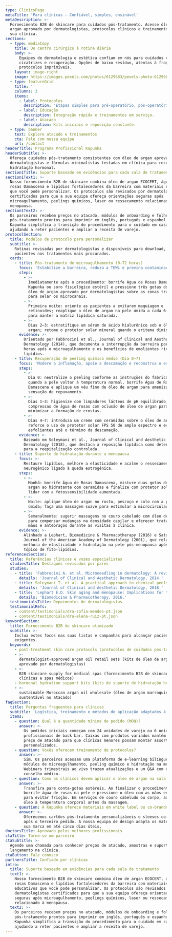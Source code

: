 ```yaml
---
type: ClinicsPage
metaTitle: 'Para clínicas — Confiável, simples, ensinável'
metaDescription: >-
  Fornecimento B2B de skincare para cuidados pós-tratamento. Acesse óleo de
  argan aprovado por dermatologistas, protocolos clínicos e treinamento para a
  sua clínica.
sections:
  - type: mediaCopy
    title: Do centro cirúrgico à rotina diária
    body: >-
      Equipes de dermatologia e estética confiam em nós para cuidados com
      cicatrizes e recuperação. Opções de baixo resíduo, atentas à fragrância e
      protocolos imprimíveis.
    layout: image-right
    image: https://images.pexels.com/photos/6129683/pexels-photo-6129683.jpeg?auto=compress&cs=tinysrgb&w=1920
  - type: featureGrid
    title: ''
    columns: 3
    items:
      - label: Protocolos
        description: 'Etapas simples para pré-operatório, pós-operatório e cuidado em casa.'
      - label: Educação
        description: Integração rápida e treinamentos em serviço.
      - label: Atacado
        description: Kits iniciais e reposição constante.
  - type: banner
    text: Explore atacado e treinamentos
    cta: Fale com nossa equipe
    url: /contact
headerTitle: Programa Profissional Kapunka
headerSubtitle: >-
  Ofereça cuidados pós-tratamento consistentes com óleo de argan aprovado por
  dermatologistas e fórmulas minimalistas testadas em clínica para recuperação e
  hidratação hormonal.
section1Title: Suporte baseado em evidências para cada sala de tratamento
section1Text1: >-
  Nosso fornecimento B2B de skincare combina óleo de argan ECOCERT, água de
  rosas Damascena e lipídios fortalecedores da barreira com materiais educativos
  que você pode personalizar. Os protocolos são revisados por dermatologistas
  certificados para que a sua equipa ofereça orientações seguras após
  microagulhamento, peelings químicos, laser ou ressecamento relacionado à
  menopausa.
section1Text2: >-
  Os parceiros recebem preços no atacado, módulos de onboarding e folhetos de
  pós-tratamento prontos para imprimir em inglês, português e espanhol. A
  Kapunka simplifica a transição do procedimento para o cuidado em casa,
  ajudando a reter pacientes e ampliar a receita de varejo.
protocolSection:
  title: Modelos de protocolo para personalizar
  subtitle: >-
    Rotinas revisadas por dermatologistas e disponíveis para download, guiando
    pacientes nos tratamentos mais procurados.
  cards:
    - title: Pós-tratamento de microagulhamento (0–72 horas)
      focus: 'Estabilize a barreira, reduza a TEWL e previna contaminação microbiana.'
      steps:
        - >-
          Imediatamente após o procedimento: borrife Água de Rosas Damascena
          Kapunka ou soro fisiológico estéril e pressione três gotas do nosso
          óleo de argan aprovado por dermatologistas sobre as zonas tratadas
          para selar os microcanais.
        - >-
          Primeira noite: oriente as pacientes a evitarem maquiagem e
          retinoides; reaplique o óleo de argan na pele úmida a cada 6–8 horas
          para manter a matriz lipídica saturada.
        - >-
          Dias 2–3: estratifique um sérum de ácido hialurônico sob o óleo de
          argan; retome o protetor solar mineral quando o eritema diminuir.
      evidence: >-
        Orientado por Fabbrocini et al., Journal of Clinical and Aesthetic
        Dermatology (2014), que documenta a interrupção da barreira por até 48
        horas após o microagulhamento e os benefícios de emolientes ricos em
        lipídios.
    - title: Recuperação de peeling químico médio (Dia 0–7)
      focus: 'Modere a inflamação, apoie a descamação e reconstrua o estrato córneo.'
      steps:
        - >-
          Dia 0: neutralize o peeling conforme as instruções do fabricante;
          quando a pele voltar à temperatura normal, borrife Água de Rosas
          Damascena e aplique um véu fino de óleo de argan para amenizar a
          sensação de repuxamento.
        - >-
          Dias 1–3: higienize com limpadores lácteos de pH equilibrado; alterne
          compressas de água de rosas com oclusão de óleo de argan para
          minimizar a formação de crostas.
        - >-
          Dias 4–7: introduza um creme com ceramidas sobre o óleo de argan;
          reforce o uso de protetor solar FPS 50 de amplo espectro e evite
          esfoliantes até o término da descamação.
      evidence: >-
        Baseado em Soleymani et al., Journal of Clinical and Aesthetic
        Dermatology (2018), que destaca a reposição lipídica como determinante
        para a reepitelização controlada.
    - title: Suporte de hidratação durante a menopausa
      focus: >-
        Restaure lipídios, melhore a elasticidade e acalme o ressecamento
        neurogênico ligado à queda estrogênica.
      steps:
        - >-
          Manhã: borrife Água de Rosas Damascena, misture duas gotas de óleo de
          argan ao hidratante com ceramidas e finalize com protetor solar para
          lidar com a fotossensibilidade aumentada.
        - >-
          Noite: aplique óleo de argan no rosto, pescoço e colo com a pele
          úmida; faça uma massagem suave para estimular a microcirculação.
        - >-
          Semanalmente: sugerir massagens no couro cabeludo com óleo de argan
          para compensar mudanças na densidade capilar e oferecer tratamentos de
          mãos e antebraços durante as visitas à clínica.
      evidence: >-
        Alinhado a Lephart, Biomedicine & Pharmacotherapy (2016) e Sator et al.,
        Journal of the American Academy of Dermatology (2001), que relatam
        melhora de elasticidade e hidratação na pele pós-menopausa após o uso
        tópico de fito-lipídios.
referencesSection:
  title: Referências clínicas e vozes especialistas
  studiesTitle: Destaques revisados por pares
  studies:
    - title: 'Fabbrocini A. et al. Microneedling in dermatology: A review.'
      details: 'Journal of Clinical and Aesthetic Dermatology, 2014.'
    - title: Soleymani T. et al. A practical approach to chemical peels.
      details: 'Journal of Clinical and Aesthetic Dermatology, 2018.'
    - title: 'Lephart E.D. Skin aging and menopause: Implications for treatment.'
      details: 'Biomedicine & Pharmacotherapy, 2016.'
  testimonialsTitle: Depoimentos de dermatologistas
  testimonialRefs:
    - content/testimonials/dra-sofia-mendes-pt.json
    - content/testimonials/dra-elena-ruiz-pt.json
keywordSection:
  title: Fornecimento B2B de skincare otimizado
  subtitle: >-
    Inclua estes focos nas suas listas e campanhas para alcançar pacientes
    exigentes.
  keywords:
    - post-treatment skin care protocols (protocolos de cuidados pós-tratamento)
    - >-
      dermatologist-approved argan oil retail sets (kits de óleo de argan
      aprovado por dermatologistas)
    - >-
      B2B skincare supply for medical spas (fornecimento B2B de skincare para
      clínicas e spas médicos)
    - hormonal hydration support kits (kits de suporte de hidratação hormonal)
    - >-
      sustainable Moroccan argan oil wholesale (óleo de argan marroquino
      sustentável no atacado)
faqSection:
  title: Perguntas frequentes para clínicas
  subtitle: 'Logística, treinamento e métodos de aplicação adaptados à sua equipa.'
  items:
    - question: Qual é a quantidade mínima de pedido (MOQ)?
      answer: >-
        Os pedidos iniciais começam com 24 unidades de varejo ou 6 unidades
        profissionais de back bar. Caixas com produtos variados mantêm o mesmo
        preço de atacado para que clínicas menores possam montar assortments
        personalizados.
    - question: Vocês oferecem treinamento de protocolos?
      answer: >-
        Sim. Os parceiros acessam uma plataforma de e-learning bilíngue com
        módulos de microagulhamento, peeling químico e hidratação na menopausa.
        Webinars trimestrais ao vivo trazem atualizações e um Q&A com o nosso
        conselho médico.
    - question: Como os clínicos devem aplicar o óleo de argan na sala de tratamento?
      answer: >-
        Transfira para conta-gotas estéreis. Ao finalizar o procedimento,
        borrife água de rosas na pele e pressione o óleo com as mãos enluvadas
        para evitar fricção. Em serviços de couro cabeludo ou corpo, aqueça o
        óleo à temperatura corporal antes da massagem.
    - question: A Kapunka oferece materiais em white label ou co-branded?
      answer: >-
        Oferecemos cartões pós-tratamento personalizáveis e sleeves co-branded
        após o terceiro pedido. A nossa equipa de design adapta os materiais à
        sua marca em até cinco dias úteis.
doctorsTitle: Aprovado pelos melhores profissionais
ctaTitle: Torne-se um parceiro
ctaSubtitle: >-
  Agende uma chamada para conhecer preços de atacado, amostras e suporte de
  lançamento na clínica.
ctaButton: Fale conosco
partnersTitle: Confiado por clínicas
intro:
  title: Suporte baseado em evidências para cada sala de tratamento
  text1: >-
    Nosso fornecimento B2B de skincare combina óleo de argan ECOCERT, água de
    rosas Damascena e lipídios fortalecedores da barreira com materiais
    educativos que você pode personalizar. Os protocolos são revisados por
    dermatologistas certificados para que a sua equipa ofereça orientações
    seguras após microagulhamento, peelings químicos, laser ou ressecamento
    relacionado à menopausa.
  text2: >-
    Os parceiros recebem preços no atacado, módulos de onboarding e folhetos de
    pós-tratamento prontos para imprimir em inglês, português e espanhol. A
    Kapunka simplifica a transição do procedimento para o cuidado em casa,
    ajudando a reter pacientes e ampliar a receita de varejo.
---
```

